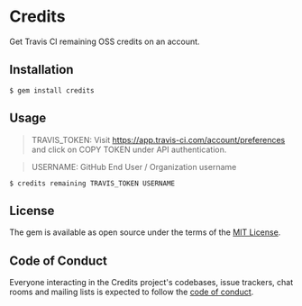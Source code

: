 # Credits

Get Travis CI remaining OSS credits on an account.

## Installation

    $ gem install credits

## Usage
>TRAVIS_TOKEN: Visit https://app.travis-ci.com/account/preferences and click on COPY TOKEN under API authentication.

>USERNAME: GitHub End User / Organization username

    $ credits remaining TRAVIS_TOKEN USERNAME



## License

The gem is available as open source under the terms of the [MIT License](https://opensource.org/licenses/MIT).

## Code of Conduct

Everyone interacting in the Credits project's codebases, issue trackers, chat rooms and mailing lists is expected to follow the [code of conduct](https://github.com/[USERNAME]/credits/blob/master/CODE_OF_CONDUCT.md).
